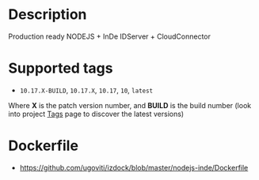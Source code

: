 # Description
Production ready NODEJS + InDe IDServer + CloudConnector

# Supported tags
-	`10.17.X-BUILD`, `10.17.X`, `10.17`, `10`, `latest`

Where **X** is the patch version number, and **BUILD** is the build number (look into project [Tags](/repository/docker/izdock/nginx/tags/) page to discover the latest versions)

# Dockerfile
- https://github.com/ugoviti/izdock/blob/master/nodejs-inde/Dockerfile
